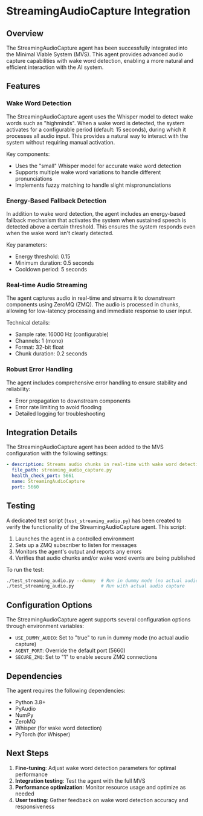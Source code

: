 # StreamingAudioCapture Integration

## Overview

The StreamingAudioCapture agent has been successfully integrated into the Minimal Viable System (MVS). This agent provides advanced audio capture capabilities with wake word detection, enabling a more natural and efficient interaction with the AI system.

## Features

### Wake Word Detection

The StreamingAudioCapture agent uses the Whisper model to detect wake words such as "highminds". When a wake word is detected, the system activates for a configurable period (default: 15 seconds), during which it processes all audio input. This provides a natural way to interact with the system without requiring manual activation.

Key components:

- Uses the "small" Whisper model for accurate wake word detection
- Supports multiple wake word variations to handle different pronunciations
- Implements fuzzy matching to handle slight mispronunciations

### Energy-Based Fallback Detection

In addition to wake word detection, the agent includes an energy-based fallback mechanism that activates the system when sustained speech is detected above a certain threshold. This ensures the system responds even when the wake word isn't clearly detected.

Key parameters:

- Energy threshold: 0.15
- Minimum duration: 0.5 seconds
- Cooldown period: 5 seconds

### Real-time Audio Streaming

The agent captures audio in real-time and streams it to downstream components using ZeroMQ (ZMQ). The audio is processed in chunks, allowing for low-latency processing and immediate response to user input.

Technical details:

- Sample rate: 16000 Hz (configurable)
- Channels: 1 (mono)
- Format: 32-bit float
- Chunk duration: 0.2 seconds

### Robust Error Handling

The agent includes comprehensive error handling to ensure stability and reliability:

- Error propagation to downstream components
- Error rate limiting to avoid flooding
- Detailed logging for troubleshooting

## Integration Details

The StreamingAudioCapture agent has been added to the MVS configuration with the following settings:

```yaml
- description: Streams audio chunks in real-time with wake word detection
  file_path: streaming_audio_capture.py
  health_check_port: 5661
  name: StreamingAudioCapture
  port: 5660
```

## Testing

A dedicated test script (`test_streaming_audio.py`) has been created to verify the functionality of the StreamingAudioCapture agent. This script:

1. Launches the agent in a controlled environment
2. Sets up a ZMQ subscriber to listen for messages
3. Monitors the agent's output and reports any errors
4. Verifies that audio chunks and/or wake word events are being published

To run the test:

```bash
./test_streaming_audio.py --dummy  # Run in dummy mode (no actual audio capture)
./test_streaming_audio.py          # Run with actual audio capture
```

## Configuration Options

The StreamingAudioCapture agent supports several configuration options through environment variables:

- `USE_DUMMY_AUDIO`: Set to "true" to run in dummy mode (no actual audio capture)
- `AGENT_PORT`: Override the default port (5660)
- `SECURE_ZMQ`: Set to "1" to enable secure ZMQ connections

## Dependencies

The agent requires the following dependencies:

- Python 3.8+
- PyAudio
- NumPy
- ZeroMQ
- Whisper (for wake word detection)
- PyTorch (for Whisper)

## Next Steps

1. **Fine-tuning**: Adjust wake word detection parameters for optimal performance
2. **Integration testing**: Test the agent with the full MVS
3. **Performance optimization**: Monitor resource usage and optimize as needed
4. **User testing**: Gather feedback on wake word detection accuracy and responsiveness
